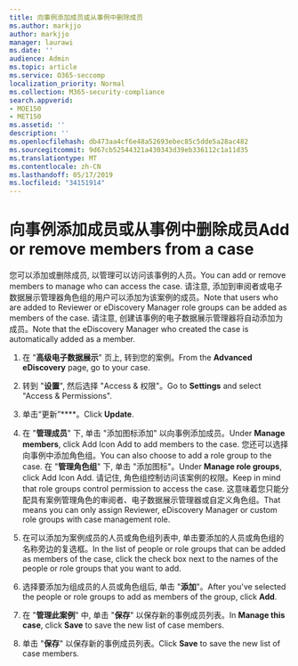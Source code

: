```yaml
---
title: 向事例添加成员或从事例中删除成员
ms.author: markjjo
author: markjjo
manager: laurawi
ms.date: ''
audience: Admin
ms.topic: article
ms.service: O365-seccomp
localization_priority: Normal
ms.collection: M365-security-compliance
search.appverid:
- MOE150
- MET150
ms.assetid: ''
description: ''
ms.openlocfilehash: db473aa4cf6e48a52693ebec85c5dde5a28ac482
ms.sourcegitcommit: 9d67cb52544321a430343d39eb336112c1a11d35
ms.translationtype: MT
ms.contentlocale: zh-CN
ms.lasthandoff: 05/17/2019
ms.locfileid: "34151914"
---
```

# <a name="add-or-remove-members-from-a-case"></a><span data-ttu-id="e256d-102">向事例添加成员或从事例中删除成员</span><span class="sxs-lookup"><span data-stu-id="e256d-102">Add or remove members from a case</span></span>

<span data-ttu-id="e256d-103">您可以添加或删除成员, 以管理可以访问该事例的人员。</span><span class="sxs-lookup"><span data-stu-id="e256d-103">You can add or remove members to manage who can access the case.</span></span> <span data-ttu-id="e256d-104">请注意, 添加到审阅者或电子数据展示管理器角色组的用户可以添加为该案例的成员。</span><span class="sxs-lookup"><span data-stu-id="e256d-104">Note that users who are added to Reviewer or eDiscovery Manager role groups can be added as members of the case.</span></span> <span data-ttu-id="e256d-105">请注意, 创建该事例的电子数据展示管理器将自动添加为成员。</span><span class="sxs-lookup"><span data-stu-id="e256d-105">Note that the eDiscovery Manager who created the case is automatically added as a member.</span></span>

1. <span data-ttu-id="e256d-106">在 "**高级电子数据展示**" 页上, 转到您的案例。</span><span class="sxs-lookup"><span data-stu-id="e256d-106">From the **Advanced eDiscovery** page, go to your case.</span></span>

2. <span data-ttu-id="e256d-107">转到 "**设置**", 然后选择 "Access & 权限"。</span><span class="sxs-lookup"><span data-stu-id="e256d-107">Go to **Settings** and select "Access & Permissions".</span></span>
 
3. <span data-ttu-id="e256d-108">单击“更新”\*\*\*\*。</span><span class="sxs-lookup"><span data-stu-id="e256d-108">Click **Update**.</span></span>
 
4. <span data-ttu-id="e256d-109">在 "**管理成员**" 下, 单击 "添加图标添加" 以向事例添加成员。</span><span class="sxs-lookup"><span data-stu-id="e256d-109">Under **Manage members**, click Add Icon Add to add members to the case.</span></span> <span data-ttu-id="e256d-110">您还可以选择向事例中添加角色组。</span><span class="sxs-lookup"><span data-stu-id="e256d-110">You can also choose to add a role group to the case.</span></span> <span data-ttu-id="e256d-111">在 "**管理角色组**" 下, 单击 "添加图标"。</span><span class="sxs-lookup"><span data-stu-id="e256d-111">Under **Manage role groups**, click Add Icon Add.</span></span> 
    <span data-ttu-id="e256d-112">请记住, 角色组控制访问该案例的权限。</span><span class="sxs-lookup"><span data-stu-id="e256d-112">Keep in mind that role groups control permission to access the case.</span></span> <span data-ttu-id="e256d-113">这意味着您只能分配具有案例管理角色的审阅者、电子数据展示管理器或自定义角色组。</span><span class="sxs-lookup"><span data-stu-id="e256d-113">That means you can only assign Reviewer, eDiscovery Manager or custom role groups with case management role.</span></span>
 
5. <span data-ttu-id="e256d-114">在可以添加为案例成员的人员或角色组列表中, 单击要添加的人员或角色组的名称旁边的复选框。</span><span class="sxs-lookup"><span data-stu-id="e256d-114">In the list of people or role groups that can be added as members of the case, click the check box next to the names of the people or role groups that you want to add.</span></span>

6. <span data-ttu-id="e256d-115">选择要添加为组成员的人员或角色组后, 单击 "**添加**"。</span><span class="sxs-lookup"><span data-stu-id="e256d-115">After you've selected the people or role groups to add as members of the group, click **Add**.</span></span>

7. <span data-ttu-id="e256d-116">在 "**管理此案例**" 中, 单击 "**保存**" 以保存新的事例成员列表。</span><span class="sxs-lookup"><span data-stu-id="e256d-116">In **Manage this case**, click **Save** to save the new list of case members.</span></span>

8. <span data-ttu-id="e256d-117">单击 "**保存**" 以保存新的事例成员列表。</span><span class="sxs-lookup"><span data-stu-id="e256d-117">Click **Save** to save the new list of case members.</span></span>
